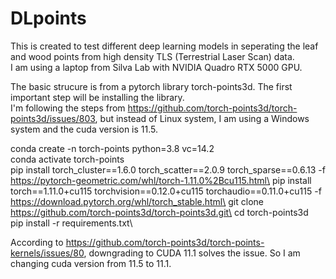 # DLpoints

This is created to test different deep learning models in seperating the leaf and wood points from high density TLS (Terrestrial Laser Scan) data.\
I am using a laptop from Silva Lab with NVIDIA Quadro RTX 5000 GPU.

The basic strucure is from a pytorch library torch-points3d. The first important step will be installing the library.\
I'm following the steps from https://github.com/torch-points3d/torch-points3d/issues/803, but instead of Linux system, I am using a Windows system and the cuda version is 11.5.

conda create -n torch-points python=3.8 vc=14.2\
conda activate torch-points\
pip install torch_cluster==1.6.0 torch_scatter==2.0.9 torch_sparse==0.6.13 -f https://pytorch-geometric.com/whl/torch-1.11.0%2Bcu115.html\
pip install torch==1.11.0+cu115 torchvision==0.12.0+cu115 torchaudio==0.11.0+cu115 -f https://download.pytorch.org/whl/torch_stable.html\
git clone https://github.com/torch-points3d/torch-points3d.git\
cd torch-points3d\
pip install -r requirements.txt\

According to https://github.com/torch-points3d/torch-points-kernels/issues/80, downgrading to CUDA 11.1 solves the issue. So I am changing cuda version from 11.5 to 11.1.
